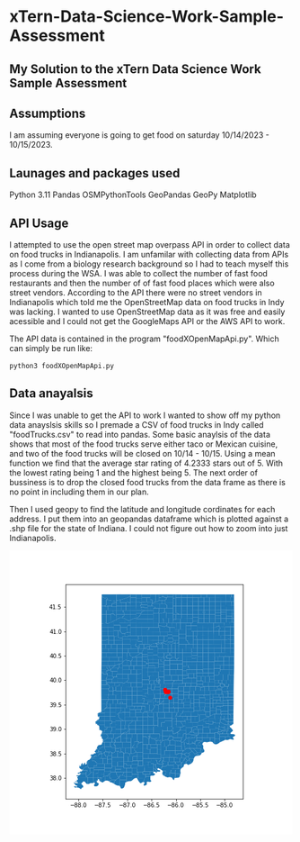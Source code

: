 # xTern-Data-Science-Work-Sample-Assessment
## My Solution to the xTern Data Science Work Sample Assessment

## Assumptions
I am assuming everyone is going to get food on saturday 10/14/2023 - 10/15/2023.

## Launages and packages used
Python 3.11
Pandas
OSMPythonTools
GeoPandas
GeoPy
Matplotlib

## API Usage

I attempted to use the open street map overpass API in order to collect data on food trucks in Indianapolis. I am unfamilar with collecting data from APIs as I come from a biology research background so I had to teach myself this process during the WSA. I was able to collect the number of fast food restaurants and then the number of of fast food places which were also street vendors. According to the API there were no street vendors in Indianapolis which told me the OpenStreetMap data on food trucks in Indy was lacking. I wanted to use OpenStreetMap data as it was free and easily acessible and I could not get the GoogleMaps API or the AWS API to work.

The API data is contained in the program "foodXOpenMapApi.py". Which can simply be run like:
```
python3 foodXOpenMapApi.py
```

## Data anayalsis 

Since I was unable to get the API to work I wanted to show off my python data anayslsis skills so I premade a CSV of food trucks in Indy called "foodTrucks.csv" to read into pandas. Some basic anaylsis of the data shows that most of the food trucks serve either taco or Mexican cuisine, and two of the food trucks will be closed on 10/14 - 10/15. Using a mean function we find that the average star rating of 4.2333 stars out of 5. With the lowest rating being 1 and the highest being 5. The next order of bussiness is to drop the closed food trucks from the data frame as there is no point in including them in our plan. 

Then I used geopy to find the latitude and longitude cordinates for each address. I put them into an geopandas dataframe which is plotted against a .shp file for the state of Indiana. I could not figure out how to zoom into just Indianapolis.

![alt text](https://github.com/TrStans606/xTern-Data-Science-Work-Sample-Assessment/blob/main/foodTruckMap.png)

